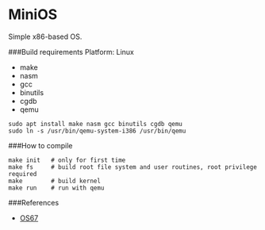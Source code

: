 MiniOS
===============================
Simple x86-based OS.


###Build requirements
Platform: Linux
* make
* nasm
* gcc
* binutils
* cgdb
* qemu

```shell
sudo apt install make nasm gcc binutils cgdb qemu
sudo ln -s /usr/bin/qemu-system-i386 /usr/bin/qemu
```

###How to compile  
```shell
make init   # only for first time
make fs     # build root file system and user routines, root privilege required
make        # build kernel
make run    # run with qemu
```


###References
* [OS67](https://github.com/SilverRainZ/OS67)
